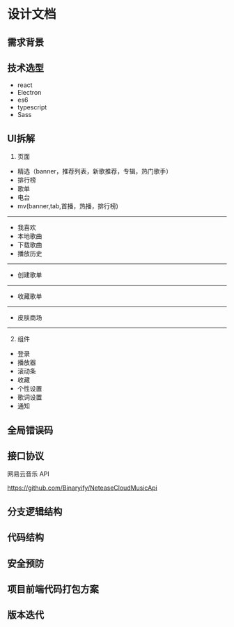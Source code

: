 # 设计文档

## 需求背景

## 技术选型

- react
- Electron
- es6
- typescript
- Sass
## UI拆解

1. 页面

- 精选（banner，推荐列表，新歌推荐，专辑，热门歌手）
- 排行榜
- 歌单
- 电台
- mv(banner,tab,首播，热播，排行榜)

-----

- 我喜欢
- 本地歌曲
- 下载歌曲
- 播放历史

-----

- 创建歌单

-----

- 收藏歌单

-----

- 皮肤商场

-----

2. 组件

- 登录
- 播放器
- 滚动条
- 收藏
- 个性设置
- 歌词设置
- 通知

## 全局错误码


## 接口协议

网易云音乐 API 

https://github.com/Binaryify/NeteaseCloudMusicApi


## 分支逻辑结构


## 代码结构



## 安全预防


## 项目前端代码打包方案


## 版本迭代
